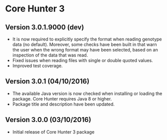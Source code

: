 Core Hunter 3
=============

Version 3.0.1.9000 (dev)
------------------------

 - It is now required to explicitly specify the format when reading genotype data (no default). Moreover, some checks have been built in that warn the user when the wrong format may have been selected, based on an inspection of the data that was read.
 - Fixed issues when reading files with single or double quoted values.
 - Improved test coverage.

Version 3.0.1 (04/10/2016)
--------------------------

 - The available Java version is now checked when installing or loading the package. Core Hunter requires Java 8 or higher.  
 - Package title and description have been updated.

Version 3.0.0 (03/10/2016)
--------------------------

 - Initial release of Core Hunter 3 package
